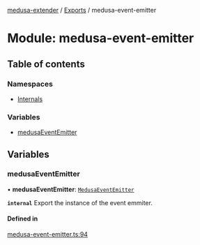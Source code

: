 [medusa-extender](../README.md) / [Exports](../modules.md) / medusa-event-emitter

# Module: medusa-event-emitter

## Table of contents

### Namespaces

- [Internals](medusa_event_emitter.Internals.md)

### Variables

- [medusaEventEmitter](medusa_event_emitter.md#medusaeventemitter)

## Variables

### medusaEventEmitter

• **medusaEventEmitter**: [`MedusaEventEmitter`](../classes/medusa_event_emitter.Internals.MedusaEventEmitter.md)

**`internal`**
Export the instance of the event emmiter.

#### Defined in

[medusa-event-emitter.ts:94](https://github.com/adrien2p/medusa-extender/blob/7acbd92/src/medusa-event-emitter.ts#L94)
